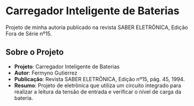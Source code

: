 # Carregador Inteligente de Baterias

Projeto de minha autoria publicado na revista SABER ELETRÔNICA, Edição Fora de Série nº15. 

## Sobre o Projeto

* **Projeto**: Carregador Inteligente de Baterias
* **Autor**: Fermyno Gutierrez
* **Publicação**: Revista SABER ELETRÔNICA, Edição nº15, pág. 45, 1994.
* **Resumo**: Projeto de eletrônica que utiliza um circuito integrado para realizar a leitura da tensão de entrada e verificar o nível de carga da bateria.
